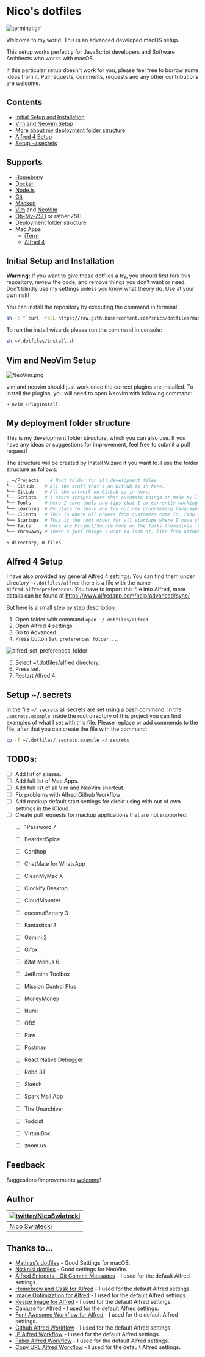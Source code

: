 # Nico's dotfiles
![terminal.gif](docs/terminal.gif)

Welcome to my world. This is an advanced developed macOS setup.

This setup works perfectly for JavaScript developers and Software
Architects who works with macOS.

If this particular setup doesn't work for you, please feel free to
borrow some ideas from it. Pull requests, comments, requests and any
other contributions are welcome.


## Contents

+ [Initial Setup and Installation](#initial-setup-and-installation)
+ [Vim and Neovim Setup](#vim-and-neovim-setup)
+ [More about my deployment folder structure](#my-deployment-folder-structure)
+ [Alfred 4 Setup](#vim-and-neovim-setup)
+ [Setup ~/.secrets](#setup-secrets)


## Supports

- [Homebrew](https://brew.sh/index_de)
- [Docker](https://www.docker.com/)
- [Node.js](https://nodejs.org/en/)
- [Git](https://git-scm.com/)
- [Mackup](https://github.com/lra/mackup)
- [Vim](https://www.vim.org/) and [NeoVim](https://neovim.io/)
- [Oh-My-ZSH](https://github.com/ohmyzsh/ohmyzsh) or rather ZSH
- Deployment folder structure
- Mac Apps
  - [iTerm](https://www.iterm2.com/)
  - [Alfred 4](https://www.alfredapp.com/)

## Initial Setup and Installation

**Warning:** If you want to give these dotfiles a try, you should first
fork this repository, review the code, and remove things you don’t want
or need. Don’t blindly use my settings unless you know what theory do.
Use at your own risk!

You can install the repository by executing the command in terminal:

```bash
sh -c "`curl -fsSL https://raw.githubusercontent.com/snics/dotfiles/master/pre-install.sh`"
```

To run the install wizards please run the command in console:

```bash
sh ~/.dotfiles/install.sh
```

## Vim and NeoVim Setup
![NeoVim.png](docs/NeoVim.png)

vim and neovim should just work once the correct plugins are installed.
To install the plugins, you will need to open Neovim with following
command:

```
➜ nvim +PlugInstall
```

## My deployment folder structure

This is my development folder structure, which you can also use. If you
have any ideas or suggestions for improvement, feel free to submit a
pull request!

The structure will be created by Install Wizard if you want to. I use
the folder structure as follows:

```bash
. ~/Projects    # Root folder for all development files
└── GitHub    # All the stuff that's on GitHub is in here.  
└── GitLab    # All the artwork on GitLab is in here.
└── Scripts   # I store scripts here that automate things or make my life easier every now and then.
└── Tools     # Here I save tools and tips that I am currently working on.
└── Learning  # My place to learn and try out new programming languages and things ;-)
└── Clients   # This is where all orders from customers come in. (You will be asked if you want this too!)
└── Startups  # This is the root order for all startups where I have shares and development tasks.
└── Talks     # Here are Project/Source Code or the Talks themselves from Talks/Meetup or from my work as a private lecturer
└── Throwaway # There's just things I want to look at, like from Github.

6 directory, 0 files
```

## Alfred 4 Setup

I have also provided my general Alfred 4 settings. You can find them
under directory `~/.dotfiles/alfred` there is a file with the name
`Alfred.alfredpreferences`. You have to import this file into Alfred,
more details can be found at
https://www.alfredapp.com/help/advanced/sync/

But here is a small step by step description:
1. Open folder with command `open ~/.dotfiles/alfred`.
2. Open Alfred 4 settings.
3. Go to Advanced.
4. Press button `Set preferences folder...`.

![alfred_set_preferences_folder](docs/alfred_set_preferences_folder.png)

5. Select ~/.dotfiles/alfred directory.
6. Press set.
7. Restart Alfred 4.

## Setup ~/.secrets

In the file `~/.secrets` all secrets are set using a bash command. In
the `.secrets.example` inside the root directory of this project you can
find examples of what I set with this file. Please replace or add
commends to the file, after that you can create the file with the
command:

```bash
cp -f ~/.dotfiles/.secrets.example ~/.secrets
```

## TODOs:

- [ ] Add list of aliases.
- [ ] Add full list of Mac Apps.
- [ ] Add full list of all Vim and NeoVim shortcut.
- [ ] Fix problems with Alfred Github Workflow
- [ ] Add mackup default start settings for direkt using with out of own settings in the iCloud.
- [ ] Create pull requests for mackup applications that are not supported:
  - [ ] 1Password 7
  - [ ] BeardedSpice
  - [ ] Cardhop
  - [ ] ChatMate for WhatsApp
  - [ ] CleanMyMac X
  - [ ] Clockify Desktop
  - [ ] CloudMounter
  - [ ] coconutBattery 3
  - [ ] Fantastical 3
  - [ ] Gemini 2
  - [ ] Gifox
  - [ ] iStat Menus 6
  - [ ] JetBrains Toolbox
  - [ ] Mission Control Plus
  - [ ] MoneyMoney
  - [ ] Numi
  - [ ] OBS
  - [ ] Paw
  - [ ] Postman
  - [ ] React Native Debugger
  - [ ] Robo 3T
  - [ ] Sketch
  - [ ] Spark Mail App
  - [ ] The Unarchiver
  - [ ] Todoist
  - [ ] VirtualBox
  - [ ] zoom.us


## Feedback

Suggestions/improvements
[welcome](https://github.com/snics/dotfiles/issues)!

## Author

| [![twitter/NicoSwiatecki](http://gravatar.com/avatar/23a38342df4d30085f1bbe71058cc89b?s=70)](http://twitter.com/NicoSwiatecki "Follow @NicoSwiatecki on Twitter") |
|:------------------------------------------------------------------------------------------------------------------------------------------------------------------|
| [Nico Swiatecki](https://swiatecki.io/)                                                                                                                           |

## Thanks to…

- [Mathias’s dotfiles](https://github.com/mathiasbynens/dotfiles) - Good Settings for macOS.
- [Nicknisi dotfiles](https://github.com/nicknisi/dotfiles) - Good settings for NeoVim.
- [Alfred Snippets - Git Commit Messages](https://github.com/apertureless/alfred-git-snippets) - I used for the default Alfred settings.
- [Homebrew and Cask for Alfred](https://github.com/fniephaus/alfred-homebrew) - I used for the default Alfred settings.
- [Image Optimization for Alfred](http://www.packal.org/workflow/image-optimization) - I used for the default Alfred settings.
- [Resize Image for Alfred](http://www.packal.org/workflow/resize-image) - I used for the default Alfred settings.
- [Caniuse for Alfred](https://github.com/willfarrell/alfred-caniuse-workflow) - I used for the default Alfred settings.
- [Font Awesome Workflow for Alfred](https://github.com/willfarrell/alfred-caniuse-workflow) - I used for the default Alfred settings.
- [Github Alfred Workflow](https://github.com/willfarrell/alfred-github-workflow) - I used for the default Alfred settings.
- [IP Alfred Workflow](http://www.packal.org/workflow/whats-my-ip) - I used for the default Alfred settings.
- [Faker Alfred Workflow](http://www.packal.org/workflow/alfred-faker) - I used for the default Alfred settings.
- [Copy URL Alfred Workflow](https://github.com/fallroot/copy-url-for-alfred) - I used for the default Alfred settings.
